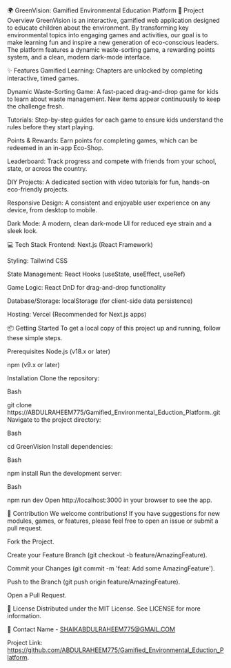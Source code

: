 🌍 GreenVision: Gamified Environmental Education Platform
🚀 Project Overview
GreenVision is an interactive, gamified web application designed to educate children about the environment. By transforming key environmental topics into engaging games and activities, our goal is to make learning fun and inspire a new generation of eco-conscious leaders. The platform features a dynamic waste-sorting game, a rewarding points system, and a clean, modern dark-mode interface.

✨ Features
Gamified Learning: Chapters are unlocked by completing interactive, timed games.

Dynamic Waste-Sorting Game: A fast-paced drag-and-drop game for kids to learn about waste management. New items appear continuously to keep the challenge fresh.

Tutorials: Step-by-step guides for each game to ensure kids understand the rules before they start playing.

Points & Rewards: Earn points for completing games, which can be redeemed in an in-app Eco-Shop.

Leaderboard: Track progress and compete with friends from your school, state, or across the country.

DIY Projects: A dedicated section with video tutorials for fun, hands-on eco-friendly projects.

Responsive Design: A consistent and enjoyable user experience on any device, from desktop to mobile.

Dark Mode: A modern, clean dark-mode UI for reduced eye strain and a sleek look.

💻 Tech Stack
Frontend: Next.js (React Framework)

Styling: Tailwind CSS

State Management: React Hooks (useState, useEffect, useRef)

Game Logic: React DnD for drag-and-drop functionality

Database/Storage: localStorage (for client-side data persistence)

Hosting: Vercel (Recommended for Next.js apps)

📦 Getting Started
To get a local copy of this project up and running, follow these simple steps.

Prerequisites
Node.js (v18.x or later)

npm (v9.x or later)

Installation
Clone the repository:

Bash

git clone https://ABDULRAHEEM775/Gamified_Environmental_Eduction_Platform..git
Navigate to the project directory:

Bash

cd GreenVision
Install dependencies:

Bash

npm install
Run the development server:

Bash

npm run dev
Open http://localhost:3000 in your browser to see the app.

🤝 Contribution
We welcome contributions! If you have suggestions for new modules, games, or features, please feel free to open an issue or submit a pull request.

Fork the Project.

Create your Feature Branch (git checkout -b feature/AmazingFeature).

Commit your Changes (git commit -m 'feat: Add some AmazingFeature').

Push to the Branch (git push origin feature/AmazingFeature).

Open a Pull Request.

📄 License
Distributed under the MIT License. See LICENSE for more information.

📧 Contact
 Name - SHAIKABDULRAHEEM775@GMAIL.COM

Project Link: https://github.com/ABDULRAHEEM775/Gamified_Environmental_Eduction_Platform.
